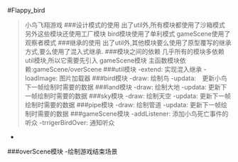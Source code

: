 #Flappy_bird
>小鸟飞翔游戏
###设计模式的使用
>出了util外,所有模块都使用了沙箱模式
另外这些模块还使用工厂模块
bird模块使用了单利模式
gameScene使用了观察者模式
###继承的使用
>出了util外,其他模块要么使用了原型覆写的继承方式,要么使用了混入式继承.
###模块之间的依赖
>几乎所有的模块多依赖util模块,所以它需要先引入
gameScene模块
主函数模块依赖:gameScene/overScene
###util模块
-extend: 实现混入继承
-loadImage: 图片加载器
###bird模块
-draw: 绘制鸟
-updata:　更新小鸟下一帧绘制时需要的数据
###land模块
-draw: 绘制大地
-updata: 更新下一帧绘制时需要的数据
###sky模块
-draw: 绘制天空
-updata: 更新下一帧绘制时需要的数据
###pipe模块
-draw: 绘制管道
-updata: 更新下一帧绘制时需要的数据
###gameScene模块
-addListener: 添加小鸟死亡事件的听众
-trrigerBirdOver: 通知听众
-
###overScene模块
-绘制游戏结束场景













